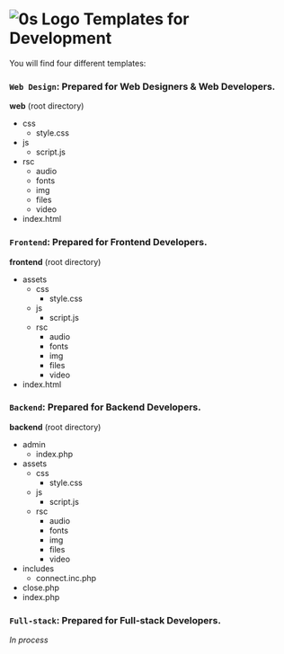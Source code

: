 ![0s Logo](https://0sware.com/assets/rsc/img/0s.png "0s logo")
Templates for Development
==========================

You will find four different templates:

### `Web Design`: Prepared for Web Designers & Web Developers.

   **web** (root directory)
   * css
     * style.css
   * js
     * script.js
   * rsc
     * audio
     * fonts
     * img
     * files
     * video
   * index.html
    
### `Frontend`: Prepared for Frontend Developers.

   **frontend** (root directory)
   * assets
     * css
       * style.css
     * js
       * script.js
     * rsc
       * audio
       * fonts
       * img
       * files
       * video
   * index.html

### `Backend`: Prepared for Backend Developers.

   **backend** (root directory)
   * admin
     * index.php
   * assets
     * css
       * style.css
     * js
       * script.js
     * rsc
       * audio
       * fonts
       * img
       * files
       * video
   * includes
     * connect.inc.php
   * close.php
   * index.php

### `Full-stack`: Prepared for Full-stack Developers.

   *In process*
